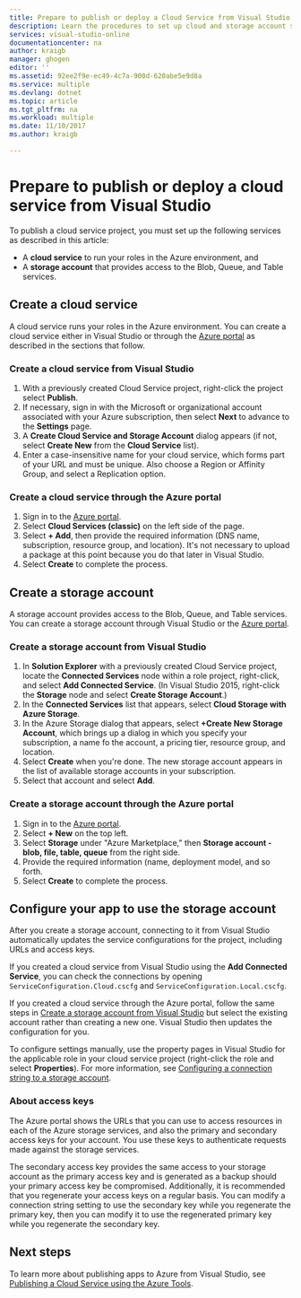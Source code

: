 ```yaml
---
title: Prepare to publish or deploy a Cloud Service from Visual Studio | Microsoft Docs
description: Learn the procedures to set up cloud and storage account services and configure your Azure application.
services: visual-studio-online
documentationcenter: na
author: kraigb
manager: ghogen
editor: ''
ms.assetid: 92ee2f9e-ec49-4c7a-900d-620abe5e9d8a
ms.service: multiple
ms.devlang: dotnet
ms.topic: article
ms.tgt_pltfrm: na
ms.workload: multiple
ms.date: 11/10/2017
ms.author: kraigb

---
```

# Prepare to publish or deploy a cloud service from Visual Studio

To publish a cloud service project, you must set up the following services as described in this article:

* A **cloud service** to run your roles in the Azure environment, and 
* A **storage account** that provides access to the Blob, Queue, and Table services.

## Create a cloud service

A cloud service runs your roles in the Azure environment. You can create a cloud service either in Visual Studio or through the [Azure portal](https://portal.azure.com/) as described in the sections that follow.

### Create a cloud service from Visual Studio

1. With a previously created Cloud Service project, right-click the project select **Publish**.
1. If necessary, sign in with the Microsoft or organizational account associated with your Azure subscription, then select **Next** to advance to the **Settings** page.
1. A **Create Cloud Service and Storage Account** dialog appears (if not, select **Create New** from the **Cloud Service** list).
1. Enter a case-insensitive name for your cloud service, which forms part of your URL and must be unique. Also choose a Region or Affinity Group, and select a Replication option.

### Create a cloud service through the Azure portal

1. Sign in to the [Azure portal](https://portal.azure.com/).
1. Select **Cloud Services (classic)** on the left side of the page.
1. Select **+ Add**, then provide the required information (DNS name, subscription, resource group, and location). It's not necessary to upload a package at this point because you do that later in Visual Studio.
1. Select **Create** to complete the process.

## Create a storage account

A storage account provides access to the Blob, Queue, and Table services. You can create a storage account through Visual Studio or the [Azure portal](https://portal.azure.com/).

### Create a storage account from Visual Studio

1. In **Solution Explorer** with a previously created Cloud Service project, locate the **Connected Services** node within a role project, right-click, and select **Add Connected Service**. (In Visual Studio 2015, right-click the **Storage** node and select **Create Storage Account**.)
1. In the **Connected Services** list that appears, select **Cloud Storage with Azure Storage**.
1. In the Azure Storage dialog that appears, select **+Create New Storage Account**, which brings up a dialog in which you specify your subscription, a name fo the account, a pricing tier, resource group, and location.
1. Select **Create** when you're done. The new storage account appears in the list of available storage accounts in your subscription.
1. Select that account and select **Add**.

### Create a storage account through the Azure portal

1. Sign in to the [Azure portal](https://portal.azure.com/).
1. Select **+ New** on the top left.
1. Select **Storage** under "Azure Marketplace," then **Storage account - blob, file, table, queue** from the right side.
1. Provide the required information (name, deployment model, and so forth.
1. Select **Create** to complete the process.

## Configure your app to use the storage account

After you create a storage account, connecting to it from Visual Studio automatically updates the service configurations for the project, including URLs and access keys.

If you created a cloud service from Visual Studio using the **Add Connected Service**, you can check the connections by opening `ServiceConfiguration.Cloud.cscfg` and `ServiceConfiguration.Local.cscfg`.

If you created a cloud service through the Azure portal, follow the same steps in [Create a storage account from Visual Studio](#create-a-storage-account-from-visual-studio) but select the existing account rather than creating a new one. Visual Studio then updates the configuration for you.

To configure settings manually, use the property pages in Visual Studio for the applicable role in your cloud service project (right-click the role and select **Properties**). For more information, see [Configuring a connection string to a storage account](vs-azure-tools-multiple-services-project-configurations.md#configuring-a-connection-string-to-a-storage-account).

### About access keys

The Azure portal shows the URLs that you can use to access resources in each of the Azure storage services, and also the primary and secondary access keys for your account. You use these keys to authenticate requests made against the storage services.

The secondary access key provides the same access to your storage account as the primary access key and is generated as a backup should your primary access key be compromised. Additionally, it is recommended that you regenerate your access keys on a regular basis. You can modify a connection string setting to use the secondary key while you regenerate the primary key, then you can modify it to use the regenerated primary key while you regenerate the secondary key.

## Next steps

To learn more about publishing apps to Azure from Visual Studio, see [Publishing a Cloud Service using the Azure Tools](vs-azure-tools-publishing-a-cloud-service.md).
